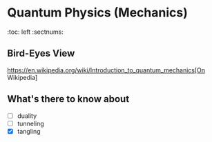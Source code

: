 # Quantum Physics (Mechanics)
:toc: left
:sectnums:

## Bird-Eyes View
https://en.wikipedia.org/wiki/Introduction_to_quantum_mechanics[On Wikipedia]

## What's there to know about
* [ ]  duality
* [ ]  tunneling
* [x]  tangling
